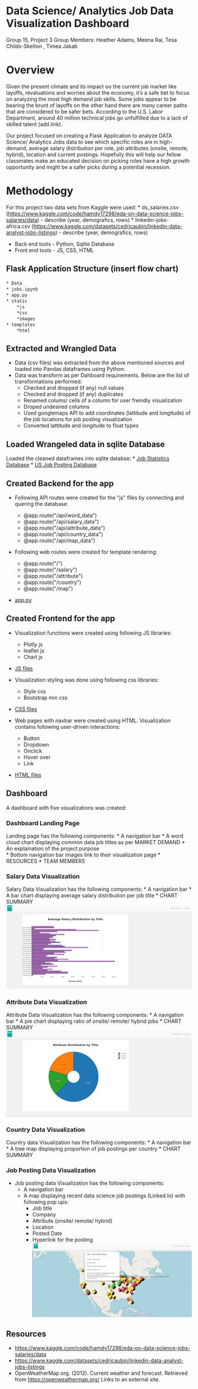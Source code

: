 # Data Science/ Analytics Job Data Visualization Dashboard
Group 15, Project 3
Group Members: Heather Adams, Meena Rai, Tesa Childs-Skelton , Timea Jakab     
		    
# Overview
Given the present climate and its impact oo the current job market like layoffs, revaluations and worries about the economy, it’s a safe bet to focus on analyzing the most high demand job skills. Some jobs appear to be bearing the brunt of layoffs on the other hand there are many career paths that are considered to be safer bets. According to the U.S. Labor Department, around 40 million technical jobs go unfulfilled due to a lack of skilled talent (add link).  

Our project focused on creating a Flask Application to analyze DATA Science/ Analytics Jobs data to see which specific roles are in high-demand, average salary distribution per role, job attributes (onsite, remote, hybrid), location and current postings. Hopefully this will help our fellow classmates make an educated decision on picking roles have a high growth opportunity and might be a safer picks during a potential recession.

# Methodology
For this project two data sets from Kaggle were used:
    * ds_salaries.csv (https://www.kaggle.com/code/hamdy17298/eda-on-data-science-jobs-salaries/data) - describe (year, demografics, rows)
    * linkedin-jobs-africa.csv (https://www.kaggle.com/datasets/cedricaubin/linkedin-data-analyst-jobs-listings) - describe (year, demografics, rows)
* Back end tools - Python, Sqlite Database
* Front end tools - JS, CSS, HTML

## Flask Application Structure (insert flow chart)
    * Data
    * jobs.ipynb
    * app.py
    * static
        *js
        *css
        *images
    * templates
        *html
    
## Extracted and Wrangled Data
* Data (csv files) was extracted from the above mentioned sources and loaded  into Pandas dataframes using Python.
* Data was transform as per Dahboard requirements. Below are the list of transformations performed:
    * Checked and dropped (if any) null values
    * Checked and dropped (if any) duplicates
    * Renamed colums/ cells of a column for user freindly visualization
    * Droped undesired columns
    * Used googlemaps API to add coordinates (lattitude and longitude) of the job locations for job posting visualization
    * Converted lattitude and longitude to float types 

## Loaded Wrangeled data in sqlite Database
Loaded the cleaned dataframes into sqlite databse: 
    * [Job Statistics Database](data/jobstats_db.sqlite)
    * [US Job Posting Database](data/updated_jobs_usa_db.sqlite)

## Created Backend for the app
* Following API routes were created for the "js" files by connecting and quering the database:
    * @app.route("/api/word_data")
    * @app.route("/api/salary_data")
    * @app.route("/api/attribute_data")
    * @app.route("/api/country_data")
    * @app.route("/api/map_data")

* Following web routes were created for template rendering: 
    * @app.route("/")
    * @app.route("/salary")
    * @app.route("/attribute")
    * @app.route("/country")
    * @app.route("/map")
* [app.py](app.py)
    

## Created Frontend for the app
* Visualization functions were created using following JS libraries:
    * Plotly js 
    * leaflet js
    * Chart js 
* [JS files](static/js)

* Visualization styling was done using following css libraries:
    * Style css
    * Bootstrap min css
* [CSS files](static/css)

* Web pages with navbar were created using HTML. Visualization contains following user-driven interactions:
    * Button
    * Dropdown
    * Onclick
    * Hover over
    * Link
* [HTML files](templates)

## Dashboard
A dashboard with five visualizations was created:

### Dashboard Landing Page
Landing page  has the following components:
    * A navigation bar
    * A word cloud chart displaying common data job titles as per MARKET DEMAND
    * An explaination of the project purpose  
    * Bottom navigation bar images link to their visualization page
    * RESOURCES
    * TEAM MEMBERS

### Salary Data Visualization
Salary Data Visualization has the following components:
    * A navigation bar
    * A bar chart displaying average salary distribution per job title
    * CHART SUMMARY 
![Salary Chart](static/images/salary.png)

### Attribute Data Visualization
Attribute Data Visualization has the following components:
    * A navigation bar
    * A pie chart displaying ratio of onsite/ remote/ hybrid jobs
    * CHART SUMMARY 
![Attribute Chart](static/images/attribute.png)

### Country Data Visualization
Country data Visualization has the following components:
    * A navigation bar
    * A tree map displaying proportion of job postings per country
    * CHART SUMMARY


### Job Posting Data Visualization
* Job posting data Visualization has the following components:
    * A navigation bar
    * A map displaying recent data science job postings (Linked In) with following pop ups:
        * Job title
        * Company
        * Attribute (onsite/ remote/ hybrid)
        * Location
        * Posted Date
        * Hyperlink for the posting
![Job Posting Map](static/images/map.png)

## Resources
* https://www.kaggle.com/code/hamdy17298/eda-on-data-science-jobs-salaries/data
* https://www.kaggle.com/datasets/cedricaubin/linkedin-data-analyst-jobs-listings 
* OpenWeatherMap.org. (2012). Сurrent weather and forecast. Retrieved from https://openweathermap.org/ Links to an external site. 
